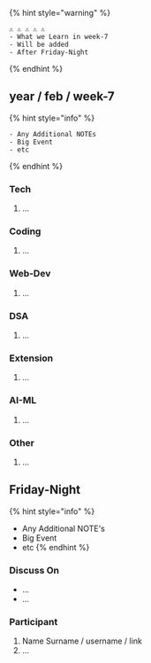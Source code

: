 

{% hint style="warning" %}
```
⚠️ ⚠️ ⚠️ ⚠️ ⚠️
- What we Learn in week-7
- Will be added
- After Friday-Night
```
{% endhint %}

## year / feb / week-7

{% hint style="info" %}
```markup
- Any Additional NOTEs
- Big Event
- etc
```
{% endhint %}

### Tech

1. ...

### Coding

1. ...

### Web-Dev

1. ...

### DSA

1. ...

### Extension

1. ...

### AI-ML

1. ...

### Other

1. ...

## Friday-Night

{% hint style="info" %}
* Any Additional NOTE's
* Big Event
* etc
{% endhint %}

### Discuss On

* ...
* ...

### Participant

1. Name Surname / username / link
2. ...
